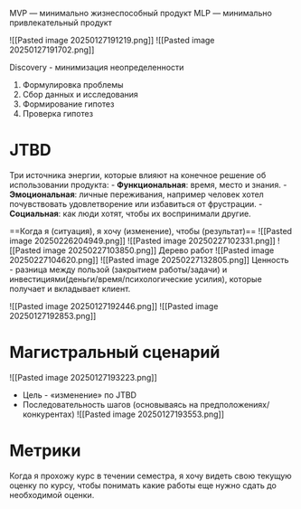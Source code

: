 MVP — минимально жизнеспособный продукт
MLP — минимально привлекательный продукт

![[Pasted image 20250127191219.png]]
![[Pasted image 20250127191702.png]]

Discovery - минимизация неопределенности
1. Формулировка проблемы
2. Сбор данных и исследования
3. Формирование гипотез
4. Проверка гипотез

# JTBD
Три источника энергии, которые влияют на конечное решение об использовании продукта:
    - **Функциональная**: время, место и знания.
    - **Эмоциональная**: личные переживания, например человек хотел почувствовать удовлетворение или избавиться от фрустрации.
    - **Социальная**: как люди хотят, чтобы их воспринимали другие.


==Когда я (ситуация), я хочу (изменение), чтобы (результат)==
![[Pasted image 20250226204949.png]]
![[Pasted image 20250227102331.png]]
![[Pasted image 20250227103850.png]]
Дерево работ
![[Pasted image 20250227104620.png]]
![[Pasted image 20250227132805.png]]
Ценность - разница между пользой (закрытием работы/задачи) и инвестициями(деньги/время/психологические усилия), которые получает и вкладывает клиент.

![[Pasted image 20250127192446.png]]
![[Pasted image 20250127192853.png]]
#  Магистральный сценарий
![[Pasted image 20250127193223.png]]
- Цель - «изменение» по JTBD
- Последовательность шагов (основываясь на предположениях/конкурентах)
![[Pasted image 20250127193553.png]]
# Метрики

Когда я прохожу курс в течении семестра, 
я хочу видеть свою текущую оценку по курсу,
чтобы понимать какие работы еще нужно сдать до необходимой оценки.